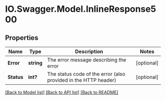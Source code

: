 # IO.Swagger.Model.InlineResponse500
## Properties

Name | Type | Description | Notes
------------ | ------------- | ------------- | -------------
**Error** | **string** | The error message describing the error | [optional] 
**Status** | **int?** | The status code of the error (also provided in the HTTP header) | [optional] 

[[Back to Model list]](../README.md#documentation-for-models) [[Back to API list]](../README.md#documentation-for-api-endpoints) [[Back to README]](../README.md)

